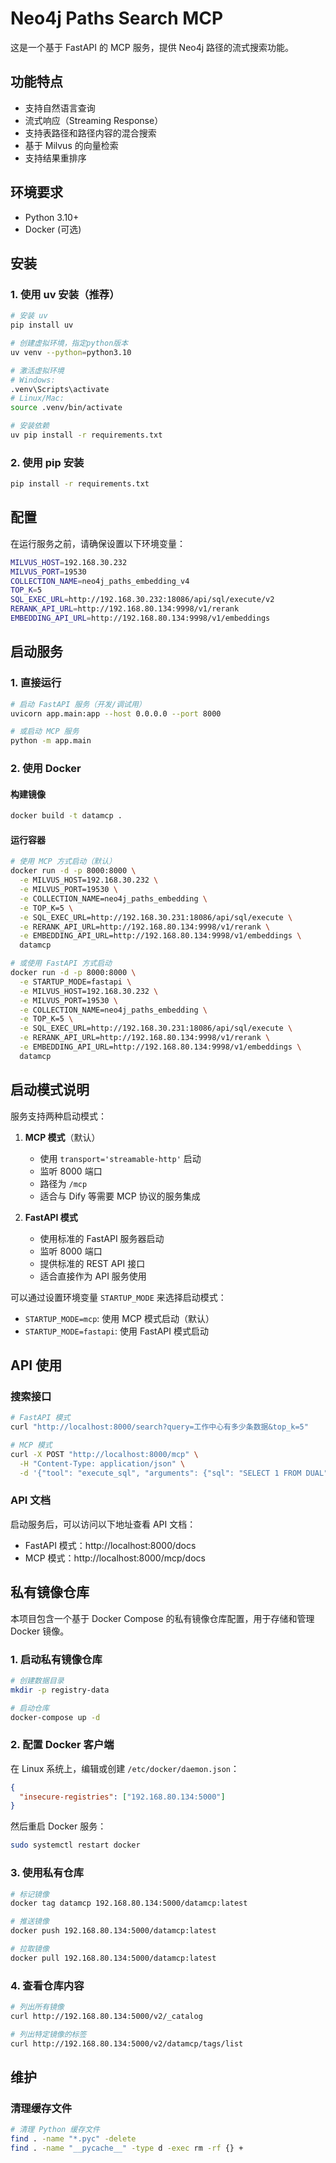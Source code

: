 # Neo4j Paths Search MCP

这是一个基于 FastAPI 的 MCP 服务，提供 Neo4j 路径的流式搜索功能。

## 功能特点

- 支持自然语言查询
- 流式响应（Streaming Response）
- 支持表路径和路径内容的混合搜索
- 基于 Milvus 的向量检索
- 支持结果重排序

## 环境要求

- Python 3.10+
- Docker (可选)

## 安装

### 1. 使用 uv 安装（推荐）

```bash
# 安装 uv
pip install uv

# 创建虚拟环境，指定python版本
uv venv --python=python3.10

# 激活虚拟环境
# Windows:
.venv\Scripts\activate
# Linux/Mac:
source .venv/bin/activate

# 安装依赖
uv pip install -r requirements.txt
```

### 2. 使用 pip 安装

```bash
pip install -r requirements.txt
```

## 配置

在运行服务之前，请确保设置以下环境变量：

```bash
MILVUS_HOST=192.168.30.232
MILVUS_PORT=19530
COLLECTION_NAME=neo4j_paths_embedding_v4
TOP_K=5
SQL_EXEC_URL=http://192.168.30.232:18086/api/sql/execute/v2
RERANK_API_URL=http://192.168.80.134:9998/v1/rerank
EMBEDDING_API_URL=http://192.168.80.134:9998/v1/embeddings
```

## 启动服务

### 1. 直接运行

```bash
# 启动 FastAPI 服务（开发/调试用）
uvicorn app.main:app --host 0.0.0.0 --port 8000

# 或启动 MCP 服务
python -m app.main
```

### 2. 使用 Docker

#### 构建镜像

```bash
docker build -t datamcp .
```

#### 运行容器

```bash
# 使用 MCP 方式启动（默认）
docker run -d -p 8000:8000 \
  -e MILVUS_HOST=192.168.30.232 \
  -e MILVUS_PORT=19530 \
  -e COLLECTION_NAME=neo4j_paths_embedding \
  -e TOP_K=5 \
  -e SQL_EXEC_URL=http://192.168.30.231:18086/api/sql/execute \
  -e RERANK_API_URL=http://192.168.80.134:9998/v1/rerank \
  -e EMBEDDING_API_URL=http://192.168.80.134:9998/v1/embeddings \
  datamcp

# 或使用 FastAPI 方式启动
docker run -d -p 8000:8000 \
  -e STARTUP_MODE=fastapi \
  -e MILVUS_HOST=192.168.30.232 \
  -e MILVUS_PORT=19530 \
  -e COLLECTION_NAME=neo4j_paths_embedding \
  -e TOP_K=5 \
  -e SQL_EXEC_URL=http://192.168.30.231:18086/api/sql/execute \
  -e RERANK_API_URL=http://192.168.80.134:9998/v1/rerank \
  -e EMBEDDING_API_URL=http://192.168.80.134:9998/v1/embeddings \
  datamcp
```

## 启动模式说明

服务支持两种启动模式：

1. **MCP 模式**（默认）
   - 使用 `transport='streamable-http'` 启动
   - 监听 8000 端口
   - 路径为 `/mcp`
   - 适合与 Dify 等需要 MCP 协议的服务集成

2. **FastAPI 模式**
   - 使用标准的 FastAPI 服务器启动
   - 监听 8000 端口
   - 提供标准的 REST API 接口
   - 适合直接作为 API 服务使用

可以通过设置环境变量 `STARTUP_MODE` 来选择启动模式：
- `STARTUP_MODE=mcp`: 使用 MCP 模式启动（默认）
- `STARTUP_MODE=fastapi`: 使用 FastAPI 模式启动

## API 使用

### 搜索接口

```bash
# FastAPI 模式
curl "http://localhost:8000/search?query=工作中心有多少条数据&top_k=5"

# MCP 模式
curl -X POST "http://localhost:8000/mcp" \
  -H "Content-Type: application/json" \
  -d '{"tool": "execute_sql", "arguments": {"sql": "SELECT 1 FROM DUAL"}}'
```

### API 文档
启动服务后，可以访问以下地址查看 API 文档：
- FastAPI 模式：http://localhost:8000/docs
- MCP 模式：http://localhost:8000/mcp/docs

## 私有镜像仓库

本项目包含一个基于 Docker Compose 的私有镜像仓库配置，用于存储和管理 Docker 镜像。

### 1. 启动私有镜像仓库

```bash
# 创建数据目录
mkdir -p registry-data

# 启动仓库
docker-compose up -d
```

### 2. 配置 Docker 客户端

在 Linux 系统上，编辑或创建 `/etc/docker/daemon.json`：

```json
{
  "insecure-registries": ["192.168.80.134:5000"]
}
```

然后重启 Docker 服务：

```bash
sudo systemctl restart docker
```

### 3. 使用私有仓库

```bash
# 标记镜像
docker tag datamcp 192.168.80.134:5000/datamcp:latest

# 推送镜像
docker push 192.168.80.134:5000/datamcp:latest

# 拉取镜像
docker pull 192.168.80.134:5000/datamcp:latest
```

### 4. 查看仓库内容

```bash
# 列出所有镜像
curl http://192.168.80.134:5000/v2/_catalog

# 列出特定镜像的标签
curl http://192.168.80.134:5000/v2/datamcp/tags/list
```

## 维护

### 清理缓存文件

```bash
# 清理 Python 缓存文件
find . -name "*.pyc" -delete
find . -name "__pycache__" -type d -exec rm -rf {} +
```